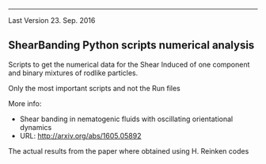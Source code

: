 ------------------------------------------
Last Version
23. Sep. 2016

ShearBanding
Python scripts numerical analysis
------------------------------------------

Scripts to get the numerical data for the Shear Induced
of one component and binary mixtures of rodlike particles.

Only the most important scripts and not the Run files

More info:
* Shear banding in nematogenic fluids with oscillating
orientational dynamics
* URL: http://arxiv.org/abs/1605.05892

The actual results from the paper where obtained using
H. Reinken codes




